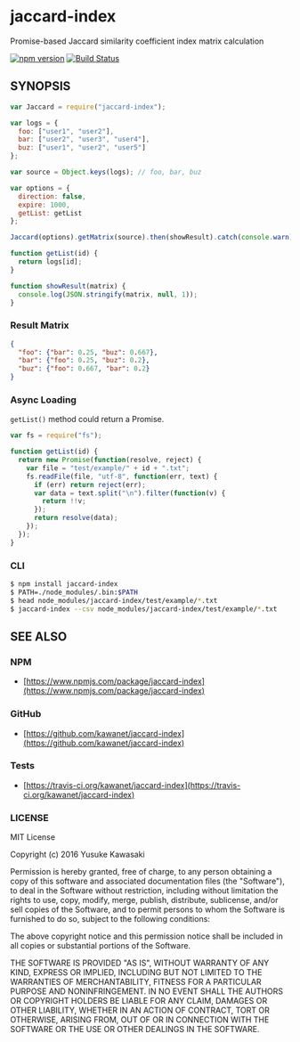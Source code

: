 # jaccard-index

Promise-based Jaccard similarity coefficient index matrix calculation

[![npm version](https://badge.fury.io/js/jaccard-index.svg)](http://badge.fury.io/js/jaccard-index) [![Build Status](https://travis-ci.org/kawanet/jaccard-index.svg?branch=master)](https://travis-ci.org/kawanet/jaccard-index)

## SYNOPSIS

```js
var Jaccard = require("jaccard-index");

var logs = {
  foo: ["user1", "user2"],
  bar: ["user2", "user3", "user4"],
  buz: ["user1", "user2", "user5"]
};

var source = Object.keys(logs); // foo, bar, buz

var options = {
  direction: false,
  expire: 1000,
  getList: getList
};

Jaccard(options).getMatrix(source).then(showResult).catch(console.warn);

function getList(id) {
  return logs[id];
}

function showResult(matrix) {
  console.log(JSON.stringify(matrix, null, 1));
}
```

### Result Matrix

```json
{
  "foo": {"bar": 0.25, "buz": 0.667},
  "bar": {"foo": 0.25, "buz": 0.2},
  "buz": {"foo": 0.667, "bar": 0.2}
}
```

### Async Loading

`getList()` method could return a Promise.

```js
var fs = require("fs");

function getList(id) {
  return new Promise(function(resolve, reject) {
    var file = "test/example/" + id + ".txt";
    fs.readFile(file, "utf-8", function(err, text) {
      if (err) return reject(err);
      var data = text.split("\n").filter(function(v) {
        return !!v;
      });
      return resolve(data);
    });
  });
}
```

### CLI

```sh
$ npm install jaccard-index
$ PATH=./node_modules/.bin:$PATH
$ head node_modules/jaccard-index/test/example/*.txt
$ jaccard-index --csv node_modules/jaccard-index/test/example/*.txt
```

## SEE ALSO

### NPM

- [https://www.npmjs.com/package/jaccard-index](https://www.npmjs.com/package/jaccard-index)

### GitHub

- [https://github.com/kawanet/jaccard-index](https://github.com/kawanet/jaccard-index)

### Tests

- [https://travis-ci.org/kawanet/jaccard-index](https://travis-ci.org/kawanet/jaccard-index)

### LICENSE

MIT License

Copyright (c) 2016 Yusuke Kawasaki

Permission is hereby granted, free of charge, to any person obtaining a copy
of this software and associated documentation files (the "Software"), to deal
in the Software without restriction, including without limitation the rights
to use, copy, modify, merge, publish, distribute, sublicense, and/or sell
copies of the Software, and to permit persons to whom the Software is
furnished to do so, subject to the following conditions:

The above copyright notice and this permission notice shall be included in all
copies or substantial portions of the Software.

THE SOFTWARE IS PROVIDED "AS IS", WITHOUT WARRANTY OF ANY KIND, EXPRESS OR
IMPLIED, INCLUDING BUT NOT LIMITED TO THE WARRANTIES OF MERCHANTABILITY,
FITNESS FOR A PARTICULAR PURPOSE AND NONINFRINGEMENT. IN NO EVENT SHALL THE
AUTHORS OR COPYRIGHT HOLDERS BE LIABLE FOR ANY CLAIM, DAMAGES OR OTHER
LIABILITY, WHETHER IN AN ACTION OF CONTRACT, TORT OR OTHERWISE, ARISING FROM,
OUT OF OR IN CONNECTION WITH THE SOFTWARE OR THE USE OR OTHER DEALINGS IN THE
SOFTWARE.
